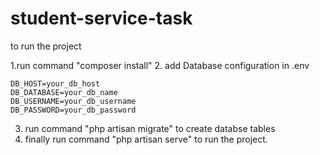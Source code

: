 # student-service-task
to run the project

1.run command "composer install"
2. add Database configuration in .env

    DB_HOST=your_db_host
    DB_DATABASE=your_db_name
    DB_USERNAME=your_db_username
    DB_PASSWORD=your_db_password
    
3. run command "php artisan migrate" to create databse tables
4. finally run command "php artisan serve" to run the project.

